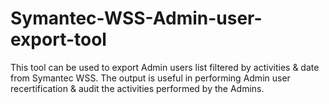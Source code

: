 # Symantec-WSS-Admin-user-export-tool
This tool can be used to export Admin users list filtered by activities &amp; date from Symantec WSS. The output is useful in performing Admin user recertification &amp; audit the activities performed by the Admins.
